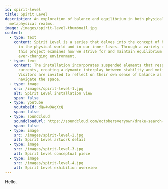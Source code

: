 ```yaml
---
id: spirit-level
title: Spirit Level
description: An exploration of balance and equilibrium in both physical and
  metaphysical realms.
image: /images/spirit-level-thumbnail.jpg
content:
  - type: text
    content: Spirit Level is a series that delves into the concept of balance, both
      in the physical world and in our inner lives. Through a variety of media,
      this project examines how we strive for and maintain equilibrium in an
      ever-changing environment.
  - type: text
    content: The installation incorporates suspended elements that respond to air
      currents, creating a dynamic interplay between stability and motion.
      Visitors are invited to reflect on their own sense of balance as they
      navigate the space.
  - type: image
    src: /images/spirit-level-1.jpg
    alt: Spirit Level installation view
    span: false
  - type: youtube
    youtubeId: dQw4w9WgXcQ
    span: false
  - type: soundcloud
    soundcloudUrl: https://soundcloud.com/octobersveryown/drake-search-rescue
    span: false
  - type: image
    src: /images/spirit-level-2.jpg
    alt: Spirit Level artwork detail
  - type: image
    src: /images/spirit-level-3.jpg
    alt: Spirit Level conceptual piece
  - type: image
    src: /images/spirit-level-4.jpg
    alt: Spirit Level exhibition overview
---
```

Hello.
